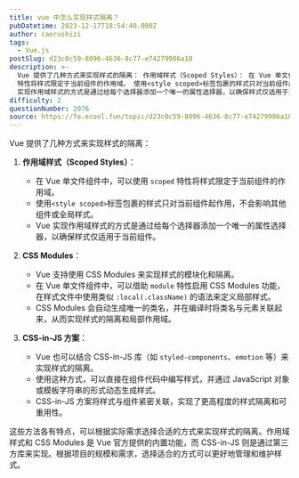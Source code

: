 ```yaml
---
title: vue 中怎么实现样式隔离？
pubDatetime: 2023-12-17T18:54:40.000Z
author: caorushizi
tags:
  - Vue.js
postSlug: d23c0c59-8096-4636-8c77-e74279986a18
description: >-
  Vue 提供了几种方式来实现样式的隔离： 作用域样式（Scoped Styles）： 在 Vue 单文件组件中，可以使用 scoped
  特性将样式限定于当前组件的作用域。 使用<style scoped>标签包裹的样式只对当前组件起作用，不会影响其他组件或全局样式。 Vue
  实现作用域样式的方式是通过给每个选择器添加一个唯一的属性选择器，以确保样式仅适用于当前组件。 CSS Modules： Vu
difficulty: 2
questionNumber: 2076
source: https://fe.ecool.fun/topic/d23c0c59-8096-4636-8c77-e74279986a18
---
```


Vue 提供了几种方式来实现样式的隔离：

1. **作用域样式（Scoped Styles）**：
   - 在 Vue 单文件组件中，可以使用 `scoped` 特性将样式限定于当前组件的作用域。
   - 使用`<style scoped>`标签包裹的样式只对当前组件起作用，不会影响其他组件或全局样式。
   - Vue 实现作用域样式的方式是通过给每个选择器添加一个唯一的属性选择器，以确保样式仅适用于当前组件。

2. **CSS Modules**：
   - Vue 支持使用 CSS Modules 来实现样式的模块化和隔离。
   - 在 Vue 单文件组件中，可以借助 `module` 特性启用 CSS Modules 功能，在样式文件中使用类似 `:local(.className)` 的语法来定义局部样式。
   - CSS Modules 会自动生成唯一的类名，并在编译时将类名与元素关联起来，从而实现样式的隔离和局部作用域。

3. **CSS-in-JS 方案**：
   - Vue 也可以结合 CSS-in-JS 库（如 `styled-components`、`emotion` 等）来实现样式的隔离。
   - 使用这种方式，可以直接在组件代码中编写样式，并通过 JavaScript 对象或模板字符串的形式动态生成样式。
   - CSS-in-JS 方案将样式与组件紧密关联，实现了更高程度的样式隔离和可重用性。

这些方法各有特点，可以根据实际需求选择合适的方式来实现样式的隔离。作用域样式和 CSS Modules 是 Vue 官方提供的内置功能，而 CSS-in-JS 则是通过第三方库来实现。根据项目的规模和需求，选择适合的方式可以更好地管理和维护样式。

